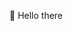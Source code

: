  👋 Hello there

<!---
Armagetto/Armagetto is a ✨ special ✨ repository because its `README.md` (this file) appears on your GitHub profile.
You can click the Preview link to take a look at your changes.
--->
